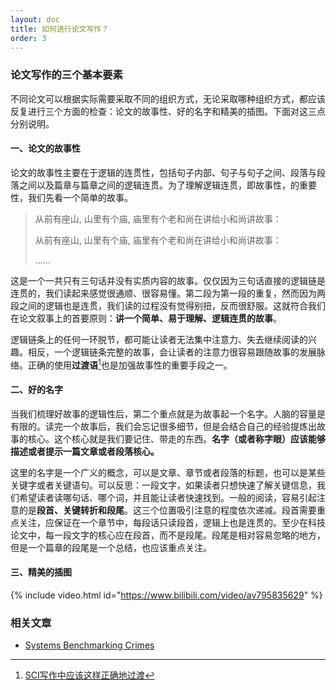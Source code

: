 ```yaml
---
layout: doc
title: 如何进行论文写作？
order: 3
---
```


### 论文写作的三个基本要素

不同论文可以根据实际需要采取不同的组织方式，无论采取哪种组织方式，都应该反复进行三个方面的检查：论文的故事性、好的名字和精美的插图。下面对这三点分别说明。

#### 一、论文的故事性

论文的故事性主要在于逻辑的连贯性，包括句子内部、句子与句子之间、段落与段落之间以及篇章与篇章之间的逻辑连贯。为了理解逻辑连贯，即故事性，的重要性，我们先看一个简单的故事。

> 从前有座山, 山里有个庙, 庙里有个老和尚在讲给小和尚讲故事：
> 
> 从前有座山, 山里有个庙, 庙里有个老和尚在讲给小和尚讲故事：
> 
> ……

这是一个一共只有三句话并没有实质内容的故事。仅仅因为三句话直接的逻辑链是连贯的，我们读起来感觉很通顺、很容易懂。第二段为第一段的重复，然而因为两段之间的逻辑也是连贯，我们读的过程没有觉得别扭，反而很舒服。这就符合我们在论文叙事上的首要原则：**讲一个简单、易于理解、逻辑连贯的故事**。

逻辑链条上的任何一环脱节，都可能让读者无法集中注意力、失去继续阅读的兴趣。相反，一个逻辑链条完整的故事，会让读者的注意力很容易跟随故事的发展脉络。正确的使用**过渡语**[^1]也是加强故事性的重要手段之一。

#### 二、好的名字

当我们梳理好故事的逻辑性后，第二个重点就是为故事起一个名字。人脑的容量是有限的。读完一个故事后，我们会忘记很多细节，但是会结合自己的经验提炼出故事的核心。这个核心就是我们要记住、带走的东西。**名字（或者称字眼）应该能够描述或者提示一篇文章或者段落核心。**

这里的名字是一个广义的概念，可以是文章、章节或者段落的标题，也可以是某些关键字或者关键语句。可以反思：一段文字，如果读者只想快速了解关键信息，我们希望读者读哪句话、哪个词，并且能让读者快速找到。一般的阅读，容易引起注意的是**段首、关键转折和段尾**。这三个位置吸引注意的程度依次递减。段首需要重点关注，应保证在一个章节中，每段话只读段首，逻辑上也是连贯的。至少在科技论文中，每一段文字的核心应在段首，而不是段尾。段尾是相对容易忽略的地方，但是一个篇章的段尾是一个总结，也应该重点关注。

#### 三、精美的插图

{% include video.html id="https://www.bilibili.com/video/av795835629" %}

### 相关文章

- [Systems Benchmarking Crimes](https://www.cse.unsw.edu.au/~gernot/benchmarking-crimes.html)


[^1]: [SCI写作中应该这样正确地过渡](https://zhuanlan.zhihu.com/p/341897276)